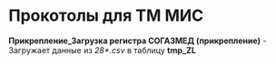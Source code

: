 # Прокотолы для ТМ МИС

**Прикрепление_Загрузка регистра СОГАЗМЕД (прикрепление)** - Загружает данные из *28\*.csv* в таблицу **tmp_ZL**
